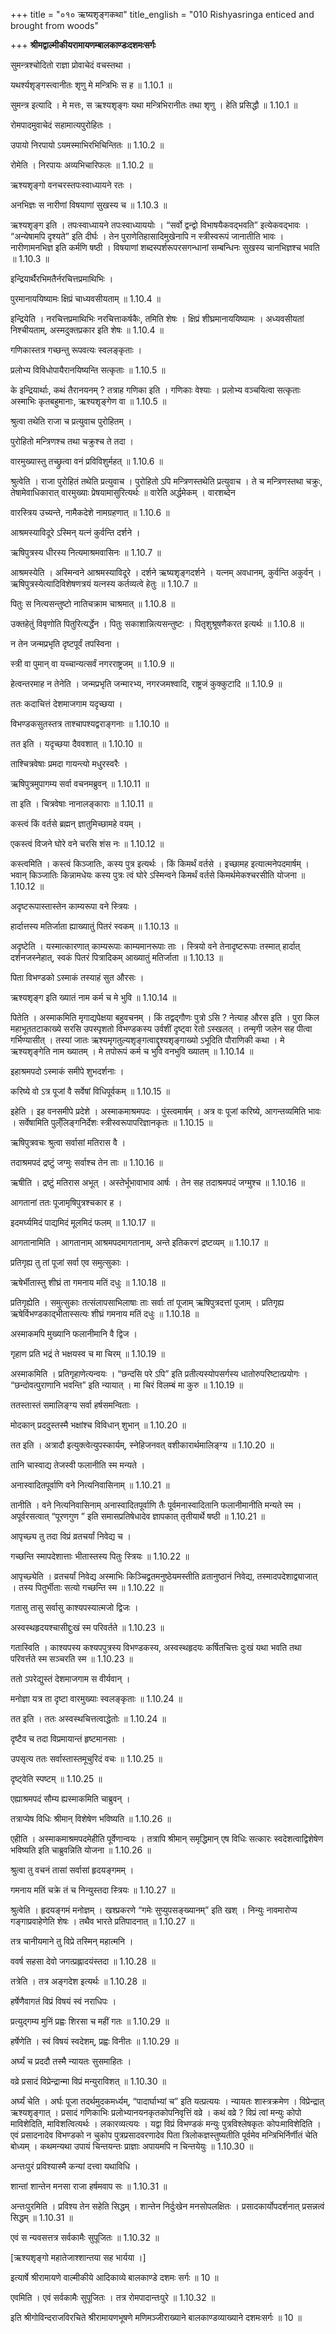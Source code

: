 +++
title = "०१० ऋष्यशृङ्गकथा"
title_english = "010 Rishyasringa enticed and brought from woods"

+++
**श्रीमद्वाल्मीकीयरामायणम्बालकाण्डःदशमःसर्गः**

सुमन्त्रश्चोदितो राज्ञा प्रोवाचेदं वचस्तथा ।

यथर्श्यशृङ्गस्त्वानीतः शृणु मे मन्त्रिभिः स ह ॥ 1.10.1 ॥

सुमन्त्र इत्यादि । मे मत्तः, स ऋश्यशृङ्गः यथा मन्त्रिभिरानीतः तथा शृणु । हेति प्रसिद्धौ ॥ 1.10.1 ॥

रोमपादमुवाचेदं सहामात्यपुरोहितः ।

उपायो निरपायो ऽयमस्माभिरभिचिन्तितः ॥ 1.10.2 ॥

रोमेति । निरपायः अव्यभिचारिफलः ॥ 1.10.2 ॥

ऋश्यशृङ्गो वनचरस्तपःस्वाध्यायने रतः ।

अनभिज्ञः स नारीणां विषयाणां सुखस्य च ॥ 1.10.3 ॥

ऋश्यशृङ्ग इति । तपःस्वाध्यायने तपःस्वाध्याययोः । “सर्वो द्वन्द्वो विभाषयैकवद्भवति” इत्येकवद्भावः । “अन्येषामपि दृश्यते” इति दीर्घः । तेन पुराणेतिहासादिमुखेनापि न स्त्रीस्वरूपं जानातीति भावः । नारीणामनभिज्ञ इति कर्मणि षष्ठी । विषयाणां शब्दस्पर्शरूपरसगन्धानां सम्बन्धिनः सुखस्य चानभिज्ञश्च भवति ॥ 1.10.3 ॥

इन्द्रियार्थैरभिमतैर्नरचित्तप्रमाथिभिः ।

पुरमानाययिष्यामः क्षिप्रं चाध्यवसीयताम् ॥ 1.10.4 ॥

इन्द्रियेति । नरचित्तप्रमाथिभिः नरचित्ताकर्षकैः, तमिति शेषः । क्षिप्रं शीघ्रमानाययिष्यामः । अध्यवसीयतां निश्चीयताम्, अस्मदुक्तप्रकार इति शेषः ॥ 1.10.4 ॥

गणिकास्तत्र गच्छन्तु रूपवत्यः स्वलङ्कृताः ।

प्रलोभ्य विविधोपायैरानयिष्यन्ति सत्कृताः ॥ 1.10.5 ॥

के इन्द्रियार्थाः, कथं तैरानयनम् ? तत्राह गणिका इति । गणिकाः वेश्याः । प्रलोभ्य वञ्चयित्वा सत्कृताः अस्माभिः कृतबहुमानाः, ऋश्यशृङ्गेण वा ॥ 1.10.5 ॥

श्रुत्वा तथेति राजा च प्रत्युवाच पुरोहितम् ।

पुरोहितो मन्त्रिणश्च तथा चक्रुश्च ते तदा ।

वारमुख्यास्तु तच्छ्रुत्वा वनं प्रविविशुर्महत् ॥ 1.10.6 ॥

श्रुत्वेति । राजा पुरोहितं तथेति प्रत्युवाच । पुरोहितो ऽपि मन्त्रिणस्तथेति प्रत्युवाच । ते च मन्त्रिणस्तथा चक्रुः, तेषामेवाधिकारात् वारमुख्याः प्रेषयामासुरित्यर्थः ॥ वारेति अर्द्धमेकम् । वारशब्देन

वारस्त्रिय उच्यन्ते, नामैकदेशे नामग्रहणात् ॥ 1.10.6 ॥

आश्रमस्याविदूरे ऽस्मिन् यत्नं कुर्वन्ति दर्शने ।

ऋषिपुत्रस्य धीरस्य नित्यमाश्रमवासिनः ॥ 1.10.7 ॥

आश्रमस्येति । अस्मिन्वने आश्रमस्याविदूरे । दर्शने ऋष्यशृङ्गदर्शने । यत्नम् अवधानम्, कुर्वन्ति अकुर्वन् । ऋषिपुत्रस्येत्यादिविशेषणत्रयं यत्नस्य कर्तव्यत्वे हेतुः ॥ 1.10.7 ॥

पितुः स नित्यसन्तुष्टो नातिचक्राम चाश्रमात् ॥ 1.10.8 ॥

उक्तहेतुं विवृणोति पितुरित्यर्द्धेन । पितुः सकाशान्नित्यसन्तुष्टः । पितृशुश्रूषणैकरत इत्यर्थः ॥ 1.10.8 ॥

न तेन जन्मप्रभृति दृष्टपूर्वं तपस्विना ।

स्त्री वा पुमान् वा यच्चान्यत्सर्वं नगरराष्ट्रजम् ॥ 1.10.9 ॥

हेत्वन्तरमाह न तेनेति । जन्मप्रभृति जन्मारभ्य, नगरजमश्वादि, राष्ट्रजं कुक्कुटादि ॥ 1.10.9 ॥

ततः कदाचित्तं देशमाजगाम यदृच्छया ।

विभण्डकसुतस्तत्र ताश्चापश्यद्वराङ्गनाः ॥ 1.10.10 ॥

तत इति । यदृच्छया दैववशात् ॥ 1.10.10 ॥

ताश्चित्रवेषाः प्रमदा गायन्त्यो मधुरस्वरैः ।

ऋषिपुत्रमुपागम्य सर्वा वचनमब्रुवन् ॥ 1.10.11 ॥

ता इति । चित्रवेषाः नानालङ्काराः ॥ 1.10.11 ॥

कस्त्वं किं वर्तसे ब्रह्मन् ज्ञातुमिच्छामहे वयम् ।

एकस्त्वं विजने घोरे वने चरसि शंस नः ॥ 1.10.12 ॥

कस्त्वमिति । कस्त्वं किञ्जातिः, कस्य पुत्र इत्यर्थः । किं किमर्थं वर्तसे । इच्छामह इत्यात्मनेपदमार्षम् । भवान् किञ्जातिः किन्नामधेयः कस्य पुत्रः त्वं घोरे ऽस्मिन्वने किमर्थं वर्तसे किमर्थमेकश्चरसीति योजना ॥ 1.10.12 ॥

अदृष्टरूपास्तास्तेन काम्यरूपा वने स्त्रियः ।

हार्दात्तस्य मतिर्जाता ह्याख्यातुं पितरं स्वकम् ॥ 1.10.13 ॥

अदृष्टेति । यस्मात्कारणात् काम्यरूपाः काम्यमानरूपाः ताः । स्त्रियो वने तेनादृष्टरूपाः तस्मात् हार्दात् दर्शनजस्नेहात्, स्वकं पितरं पित्रादिकम् आख्यातुं मतिर्जाता ॥ 1.10.13 ॥

पिता विभण्डको ऽस्माकं तस्याहं सुत औरसः ।

ऋश्यशृङ्ग इति ख्यातं नाम कर्म च मे भुवि ॥ 1.10.14 ॥

पितेति । अस्माकमिति मृगाद्यपेक्षया बहुवचनम् । किं तद्वद्गौणः पुत्रो ऽसि ? नेत्याह औरस इति । पुरा किल महाभूततटाकाख्ये सरसि उपस्पृशतो विभण्डकस्य उर्वशीं दृष्ट्वा रेतो ऽस्खलत् । तन्मृगी जलेन सह पीत्वा गर्भिण्यासीत् । तस्यां जातः ऋश्यमृगतुल्यशृङ्गत्वाद्दृश्यशृङ्गाख्यो ऽभूदिति पौराणिकी कथा । मे ऋश्यशृङ्गेति नाम ख्यातम् । मे तपोरूपं कर्म च भुवि वनभुवि ख्यातम् ॥ 1.10.14 ॥

इहाश्रमपदो ऽस्माकं समीपे शुभदर्शनाः ।

करिष्ये वो ऽत्र पूजां वै सर्वेषां विधिपूर्वकम् ॥ 1.10.15 ॥

इहेति । इह वनसमीपे प्रदेशे । अस्माकमाश्रमपदः । पुंस्त्वमार्षम् । अत्र वः पूजां करिष्ये, आगन्तव्यमिति भावः । सर्वेषामिति पुल्ँलिङ्गनिर्देशः स्त्रीस्वरूपापरिज्ञानकृतः ॥ 1.10.15 ॥

ऋषिपुत्रवचः श्रुत्वा सर्वासां मतिरास वै ।

तदाश्रमपदं द्रष्टुं जग्मुः सर्वाश्च तेन ताः ॥ 1.10.16 ॥

ऋषीति । द्रष्टुं मतिरास अभूत् । अस्तेर्भूभावाभाव आर्षः । तेन सह तदाश्रमपदं जग्मुश्च ॥ 1.10.16 ॥

आगतानां ततः पूजामृषिपुत्रश्चकार ह ।

इदमर्घ्यमिदं पाद्यमिदं मूलमिदं फलम् ॥ 1.10.17 ॥

आगतानामिति । आगतानाम् आश्रमपदमागतानाम्, अन्ते इतिकरणं द्रष्टव्यम् ॥ 1.10.17 ॥

प्रतिगृह्य तु तां पूजां सर्वा एव समुत्सुकाः ।

ऋषेर्भीतास्तु शीघ्रं ता गमनाय मतिं दधुः ॥ 1.10.18 ॥

प्रतिगृह्येति । समुत्सुकाः तत्संलापसाभिलाषाः ताः सर्वाः तां पूजाम् ऋषिपुत्रदत्तां पूजाम् । प्रतिगृह्य ऋषेर्विभण्डकाद्भीतास्सत्यः शीघ्रं गमनाय मतिं दधुः ॥ 1.10.18 ॥

अस्माकमपि मुख्यानि फलानीमानि वै द्विज ।

गृहाण प्रति भद्रं ते भक्षयस्व च मा चिरम् ॥ 1.10.19 ॥

अस्माकमिति । प्रतिगृहाणेत्यन्वयः । “छन्दसि परे ऽपि” इति प्रतीत्यस्योपसर्गस्य धातोरुपरिष्टात्प्रयोगः । “छन्दोवत्पुराणानि भवन्ति” इति न्यायात् । मा चिरं विलम्बं मा कुरु ॥ 1.10.19 ॥

ततस्तास्तं समालिङ्ग्य सर्वा हर्षसमन्विताः ।

मोदकान् प्रददुस्तस्मै भक्षांश्च विविधान् शुभान् ॥ 1.10.20 ॥

तत इति । अत्रादौ इत्युक्त्वेत्युपस्कार्यम्, स्नेहिजनवत् वशीकारार्थमालिङ्ग्य ॥ 1.10.20 ॥

तानि चास्वाद्य तेजस्वी फलानीति स्म मन्यते ।

अनास्वादितपूर्वाणि वने नित्यनिवासिनाम् ॥ 1.10.21 ॥

तानीति । वने नित्यनिवासिनाम् अनास्वादितपूर्वाणि तैः पूर्वमनास्वादितानि फलानीमानीति मन्यते स्म । अपूर्वरसत्वात् “पूरणगुण ” इति समासप्रतिषेधादेव ज्ञापकात् तृतीयार्थे षष्ठी ॥ 1.10.21 ॥

आपृच्छ्य तु तदा विप्रं व्रतचर्यां निवेद्य च ।

गच्छन्ति स्मापदेशात्ताः भीतास्तस्य पितुः स्त्रियः ॥ 1.10.22 ॥

आपृच्छ्येति । व्रतचर्यां निवेद्य अस्माभिः किञ्चिद्व्रतमनुष्ठेयमस्तीति व्रतानुष्ठानं निवेद्य, तस्मादपदेशाद्व्याजात् । तस्य पितुर्भीताः सत्यो गच्छन्ति स्म ॥ 1.10.22 ॥

गतासु तासु सर्वासु काश्यपस्यात्मजो द्विजः ।

अस्वस्थहृदयश्चासीद्दुःखं स्म परिवर्तते ॥ 1.10.23 ॥

गतास्विति । काश्यपस्य कश्यपपुत्रस्य विभण्डकस्य, अस्वस्थहृदयः कर्षितचित्तः दुःखं यथा भवति तथा परिवर्त्तते स्म सञ्चरति स्म ॥ 1.10.23 ॥

ततो ऽपरेद्युस्तं देशमाजगाम स वीर्यवान् ।

मनोज्ञा यत्र ता दृष्टा वारमुख्याः स्वलङ्कृताः ॥ 1.10.24 ॥

तत इति । ततः अस्वस्थचित्तत्वाद्धेतोः ॥ 1.10.24 ॥

दृष्टैव च तदा विप्रमायान्तं हृष्टमानसाः ।

उपसृत्य ततः सर्वास्तास्तमूचुरिदं वचः ॥ 1.10.25 ॥

दृष्ट्वेति स्पष्टम् ॥ 1.10.25 ॥

एह्याश्रमपदं सौम्य ह्यस्माकमिति चाब्रुवन् ।

तत्राप्येष विधिः श्रीमान् विशेषेण भविष्यति ॥ 1.10.26 ॥

एहीति । अस्माकमाश्रमपदमेहीति पूर्वेणान्वयः । तत्रापि श्रीमान् समृद्धिमान् एष विधिः सत्कारः स्वदेशत्वाद्विशेषेण भविष्यति इति चाब्रुवन्निति योजना ॥ 1.10.26 ॥

श्रुत्वा तु वचनं तासां सर्वासां हृदयङ्गमम् ।

गमनाय मतिं चक्रे तं च निन्युस्तदा स्त्रियः ॥ 1.10.27 ॥

श्रुत्वेति । हृदयङ्गमं मनोज्ञम् । खश्प्रकरणे “गमेः सुप्युपसङ्ख्यानम्” इति खश् । निन्युः नावमारोप्य गङ्गाप्रवाहेणेति शेषः । तथैव भारते प्रतिपादनात् ॥ 1.10.27 ॥

तत्र चानीयमाने तु विप्रे तस्मिन् महात्मनि ।

ववर्ष सहसा देवो जगत्प्रह्लादयंस्तदा ॥ 1.10.28 ॥

तत्रेति । तत्र अङ्गदेश इत्यर्थः ॥ 1.10.28 ॥

हर्षेणैवागतं विप्रं विषयं स्वं नराधिपः ।

प्रत्युद्गम्य मुनिं प्रह्वः शिरसा च महीं गतः ॥ 1.10.29 ॥

हर्षेणेति । स्वं विषयं स्वदेशम्, प्रह्वः विनीतः ॥ 1.10.29 ॥

अर्घ्यं च प्रददौ तस्मै न्यायतः सुसमाहितः ।

वव्रे प्रसादं विप्रेन्द्रान्मा विप्रं मन्युराविशत् ॥ 1.10.30 ॥

अर्घ्यं चेति । अर्घः पूजा तदर्थमुदकमर्ध्यम्, “पादार्घाभ्यां च” इति यत्प्रत्ययः । न्यायतः शास्त्रक्रमेण । विप्रेन्द्रात् ऋश्यशृङ्गात् । प्रसादं गणिकाभिः प्रलोभ्यानयनकृतकोपनिवृत्तिं वव्रे । कथं वव्रे ? विप्रं त्वां मन्युः कोपो माविशेदिति, माविशत्वित्यर्थः । लकारव्यत्ययः । यद्वा विप्रं विभण्डकं मन्युः पुत्रविश्लेषकृतः कोपःमाविशेदिति । एवं प्रसादनादेव विभण्डको न चुकोप पुत्रप्रसादवरणादेव पिता त्रिलोकज्ञस्तुष्यतीति पूर्वमेव मन्त्रिभिर्निर्णीतं चेति बोध्यम् । कथमन्यथा उपायं चिन्तयन्तः प्राज्ञाः अपायमपि न चिन्तयेयुः ॥ 1.10.30 ॥

अन्तःपुरं प्रविश्यास्मै कन्यां दत्त्वा यथाविधि ।

शान्तां शान्तेन मनसा राजा हर्षमवाप सः ॥ 1.10.31 ॥

अन्तःपुरमिति । प्रविश्य तेन सहेति सिद्धम् । शान्तेन निर्दुःखेन मनसोपलक्षितः । प्रसादकार्योपदर्शनात् प्रसन्नत्वं सिद्धम् ॥ 1.10.31 ॥

एवं स न्यवसत्तत्र सर्वकामैः सुपूजितः ॥ 1.10.32 ॥

\[ऋश्यशृङ्गो महातेजाश्शान्तया सह भार्यया ।\]

इत्यार्षे श्रीरामायणे वाल्मीकीये आदिकाव्ये बालकाण्डे दशमः सर्गः ॥ 10 ॥

एवमिति । एवं सर्वकामैः सुपूजितः । तत्र रोमपादान्तःपुरे ॥ 1.10.32 ॥

इति श्रीगोविन्दराजविरचिते श्रीरामायणभूषणे मणिमञ्जीराख्याने बालकाण्डव्याख्याने
दशमःसर्गः ॥ 10 ॥
